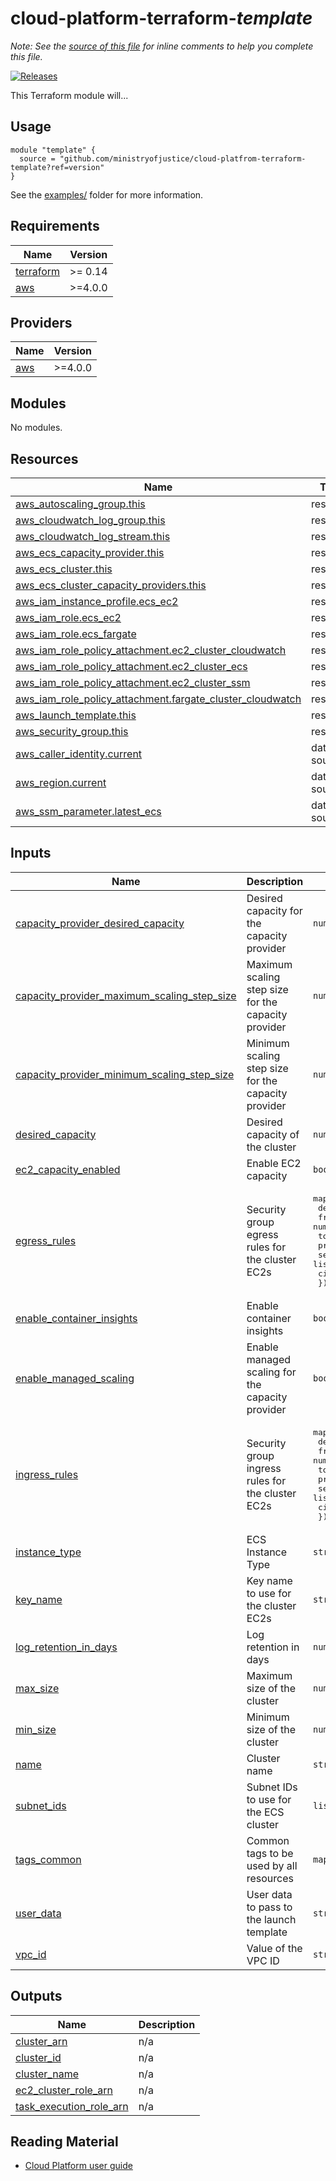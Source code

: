 <!-- Rename the heading when using this template -->
# cloud-platform-terraform-_template_

<!-- Remove this note -->
_Note: See the [source of this file](https://github.com/ministryofjustice/cloud-platform-terraform-template/blob/main/README.md?plain=1) for inline comments to help you complete this file._

<!-- Change the URL in the release badge to point towards your new repository -->
[![Releases](https://img.shields.io/github/release/ministryofjustice/cloud-platform-terraform-template/all.svg?style=flat-square)](https://github.com/ministryofjustice/cloud-platform-terraform-template/releases)

<!-- Add a short description of the module -->
This Terraform module will...

## Usage

<!-- Describe how to use the module -->

<!-- Change the source URL below to point towards your new repository -->
```hcl
module "template" {
  source = "github.com/ministryofjustice/cloud-platfrom-terraform-template?ref=version"
}
```

See the [examples/](examples/) folder for more information.

<!-- BEGIN_TF_DOCS -->
## Requirements

| Name | Version |
|------|---------|
| <a name="requirement_terraform"></a> [terraform](#requirement\_terraform) | >= 0.14 |
| <a name="requirement_aws"></a> [aws](#requirement\_aws) | >=4.0.0 |

## Providers

| Name | Version |
|------|---------|
| <a name="provider_aws"></a> [aws](#provider\_aws) | >=4.0.0 |

## Modules

No modules.

## Resources

| Name | Type |
|------|------|
| [aws_autoscaling_group.this](https://registry.terraform.io/providers/hashicorp/aws/latest/docs/resources/autoscaling_group) | resource |
| [aws_cloudwatch_log_group.this](https://registry.terraform.io/providers/hashicorp/aws/latest/docs/resources/cloudwatch_log_group) | resource |
| [aws_cloudwatch_log_stream.this](https://registry.terraform.io/providers/hashicorp/aws/latest/docs/resources/cloudwatch_log_stream) | resource |
| [aws_ecs_capacity_provider.this](https://registry.terraform.io/providers/hashicorp/aws/latest/docs/resources/ecs_capacity_provider) | resource |
| [aws_ecs_cluster.this](https://registry.terraform.io/providers/hashicorp/aws/latest/docs/resources/ecs_cluster) | resource |
| [aws_ecs_cluster_capacity_providers.this](https://registry.terraform.io/providers/hashicorp/aws/latest/docs/resources/ecs_cluster_capacity_providers) | resource |
| [aws_iam_instance_profile.ecs_ec2](https://registry.terraform.io/providers/hashicorp/aws/latest/docs/resources/iam_instance_profile) | resource |
| [aws_iam_role.ecs_ec2](https://registry.terraform.io/providers/hashicorp/aws/latest/docs/resources/iam_role) | resource |
| [aws_iam_role.ecs_fargate](https://registry.terraform.io/providers/hashicorp/aws/latest/docs/resources/iam_role) | resource |
| [aws_iam_role_policy_attachment.ec2_cluster_cloudwatch](https://registry.terraform.io/providers/hashicorp/aws/latest/docs/resources/iam_role_policy_attachment) | resource |
| [aws_iam_role_policy_attachment.ec2_cluster_ecs](https://registry.terraform.io/providers/hashicorp/aws/latest/docs/resources/iam_role_policy_attachment) | resource |
| [aws_iam_role_policy_attachment.ec2_cluster_ssm](https://registry.terraform.io/providers/hashicorp/aws/latest/docs/resources/iam_role_policy_attachment) | resource |
| [aws_iam_role_policy_attachment.fargate_cluster_cloudwatch](https://registry.terraform.io/providers/hashicorp/aws/latest/docs/resources/iam_role_policy_attachment) | resource |
| [aws_launch_template.this](https://registry.terraform.io/providers/hashicorp/aws/latest/docs/resources/launch_template) | resource |
| [aws_security_group.this](https://registry.terraform.io/providers/hashicorp/aws/latest/docs/resources/security_group) | resource |
| [aws_caller_identity.current](https://registry.terraform.io/providers/hashicorp/aws/latest/docs/data-sources/caller_identity) | data source |
| [aws_region.current](https://registry.terraform.io/providers/hashicorp/aws/latest/docs/data-sources/region) | data source |
| [aws_ssm_parameter.latest_ecs](https://registry.terraform.io/providers/hashicorp/aws/latest/docs/data-sources/ssm_parameter) | data source |

## Inputs

| Name | Description | Type | Default | Required |
|------|-------------|------|---------|:--------:|
| <a name="input_capacity_provider_desired_capacity"></a> [capacity\_provider\_desired\_capacity](#input\_capacity\_provider\_desired\_capacity) | Desired capacity for the capacity provider | `number` | `10` | no |
| <a name="input_capacity_provider_maximum_scaling_step_size"></a> [capacity\_provider\_maximum\_scaling\_step\_size](#input\_capacity\_provider\_maximum\_scaling\_step\_size) | Maximum scaling step size for the capacity provider | `number` | `1000` | no |
| <a name="input_capacity_provider_minimum_scaling_step_size"></a> [capacity\_provider\_minimum\_scaling\_step\_size](#input\_capacity\_provider\_minimum\_scaling\_step\_size) | Minimum scaling step size for the capacity provider | `number` | `1` | no |
| <a name="input_desired_capacity"></a> [desired\_capacity](#input\_desired\_capacity) | Desired capacity of the cluster | `number` | `1` | no |
| <a name="input_ec2_capacity_enabled"></a> [ec2\_capacity\_enabled](#input\_ec2\_capacity\_enabled) | Enable EC2 capacity | `bool` | `false` | no |
| <a name="input_egress_rules"></a> [egress\_rules](#input\_egress\_rules) | Security group egress rules for the cluster EC2s | <pre>map(object({<br>    description     = string<br>    from_port       = number<br>    to_port         = number<br>    protocol        = string<br>    security_groups = list(string)<br>    cidr_blocks     = list(string)<br>  }))</pre> | n/a | yes |
| <a name="input_enable_container_insights"></a> [enable\_container\_insights](#input\_enable\_container\_insights) | Enable container insights | `bool` | `false` | no |
| <a name="input_enable_managed_scaling"></a> [enable\_managed\_scaling](#input\_enable\_managed\_scaling) | Enable managed scaling for the capacity provider | `bool` | `false` | no |
| <a name="input_ingress_rules"></a> [ingress\_rules](#input\_ingress\_rules) | Security group ingress rules for the cluster EC2s | <pre>map(object({<br>    description     = string<br>    from_port       = number<br>    to_port         = number<br>    protocol        = string<br>    security_groups = list(string)<br>    cidr_blocks     = list(string)<br>  }))</pre> | n/a | yes |
| <a name="input_instance_type"></a> [instance\_type](#input\_instance\_type) | ECS Instance Type | `string` | `"t3.large"` | no |
| <a name="input_key_name"></a> [key\_name](#input\_key\_name) | Key name to use for the cluster EC2s | `string` | `""` | no |
| <a name="input_log_retention_in_days"></a> [log\_retention\_in\_days](#input\_log\_retention\_in\_days) | Log retention in days | `number` | `30` | no |
| <a name="input_max_size"></a> [max\_size](#input\_max\_size) | Maximum size of the cluster | `number` | `1` | no |
| <a name="input_min_size"></a> [min\_size](#input\_min\_size) | Minimum size of the cluster | `number` | `1` | no |
| <a name="input_name"></a> [name](#input\_name) | Cluster name | `string` | n/a | yes |
| <a name="input_subnet_ids"></a> [subnet\_ids](#input\_subnet\_ids) | Subnet IDs to use for the ECS cluster | `list(string)` | n/a | yes |
| <a name="input_tags_common"></a> [tags\_common](#input\_tags\_common) | Common tags to be used by all resources | `map(string)` | <pre>{<br>  "key": "value"<br>}</pre> | no |
| <a name="input_user_data"></a> [user\_data](#input\_user\_data) | User data to pass to the launch template | `string` | n/a | yes |
| <a name="input_vpc_id"></a> [vpc\_id](#input\_vpc\_id) | Value of the VPC ID | `string` | n/a | yes |

## Outputs

| Name | Description |
|------|-------------|
| <a name="output_cluster_arn"></a> [cluster\_arn](#output\_cluster\_arn) | n/a |
| <a name="output_cluster_id"></a> [cluster\_id](#output\_cluster\_id) | n/a |
| <a name="output_cluster_name"></a> [cluster\_name](#output\_cluster\_name) | n/a |
| <a name="output_ec2_cluster_role_arn"></a> [ec2\_cluster\_role\_arn](#output\_ec2\_cluster\_role\_arn) | n/a |
| <a name="output_task_execution_role_arn"></a> [task\_execution\_role\_arn](#output\_task\_execution\_role\_arn) | n/a |
<!-- END_TF_DOCS -->

<!-- Uncomment the below if this module uses tags -->

<!--
## Tags

Some of the inputs for this module are tags. All infrastructure resources must be tagged to meet the MOJ Technical Guidance on [Documenting owners of infrastructure](https://technical-guidance.service.justice.gov.uk/documentation/standards/documenting-infrastructure-owners.html).

| Name | Description | Type | Default | Required |
|------|-------------|:----:|:-----:|:-----:|
| application |  | string | - | yes |
| business-unit | Area of the MOJ responsible for the service | string | `mojdigital` | yes |
| environment-name |  | string | - | yes |
| infrastructure-support | The team responsible for managing the infrastructure. Should be of the form team-email | string | - | yes |
| is-production |  | string | `false` | yes |
| team_name |  | string | - | yes |
| namespace |  | string | - | yes |
-->

## Reading Material

<!-- Add links to external sources, e.g. Kubernetes or AWS documentation -->

- [Cloud Platform user guide](https://user-guide.cloud-platform.service.justice.gov.uk/#cloud-platform-user-guide)
